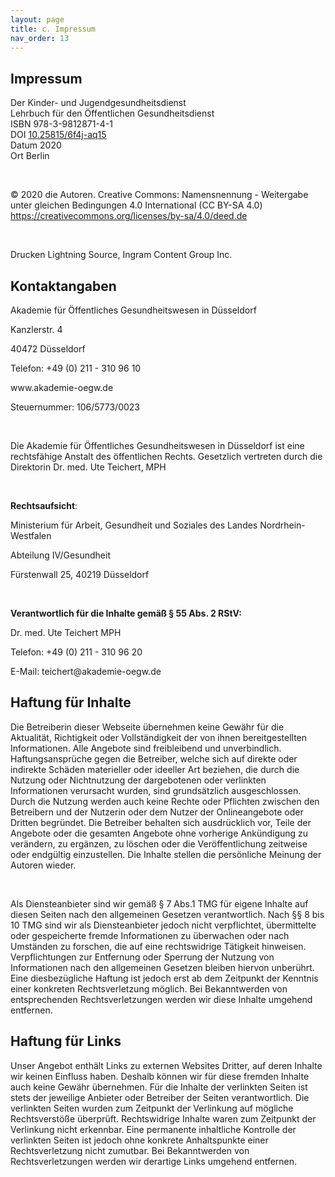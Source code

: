 ```yaml
---
layout: page
title: c. Impressum
nav_order: 13
---
```



<h2>Impressum</h2>
<p>Der Kinder- und Jugendgesundheitsdienst<br/>
Lehrbuch für den Öffentlichen Gesundheitsdienst<br/>
ISBN 978-3-9812871-4-1<br/>
DOI <a href="https://doi.org/10.25815/6f4j-aq15" title="https://doi.org/10.25815/6f4j-aq15">10.25815/6f4j-aq15</a><br/>
Datum 2020<br/>
Ort Berlin</p>
<p>&#160;</p>
<p>© 2020 die Autoren. Creative Commons: Namensnennung - Weitergabe unter gleichen Bedingungen 4.0 International (CC BY-SA 4.0) <a href="https://creativecommons.org/licenses/by-sa/4.0/deed.de">https://creativecommons.org/licenses/by-sa/4.0/deed.de</a></p>
<p>&#160;</p>
<p>Drucken Lightning Source, Ingram Content Group Inc.</p>
<h2 id="H2773125">Kontaktangaben</h2><p>Akademie für Öffentliches Gesundheitswesen in Düsseldorf</p><p>Kanzlerstr. 4</p><p>40472 Düsseldorf</p><p>Telefon: +49 (0) 211 - 310 96 10</p><p>www.akademie-oegw.de </p><p>Steuernummer: 106/5773/0023</p><br/><p>Die Akademie für Öffentliches Gesundheitswesen in Düsseldorf ist eine rechtsfähige Anstalt des öffentlichen Rechts. Gesetzlich vertreten durch die Direktorin Dr. med. Ute Teichert, MPH</p><br/><p><strong>Rechtsaufsicht</strong>:</p><p>Ministerium für Arbeit, Gesundheit und Soziales des Landes Nordrhein-Westfalen</p><p>Abteilung IV/Gesundheit</p><p>Fürstenwall 25, 40219 Düsseldorf</p><br/><p><strong>Verantwortlich für die Inhalte gemäß § 55 Abs. 2 RStV:</strong></p><p>Dr. med. Ute Teichert MPH</p><p>Telefon: +49 (0) 211 - 310 96 20</p><p>E-Mail: teichert@akademie-oegw.de</p><h2 id="H487059">Haftung für Inhalte</h2><p>Die Betreiberin dieser Webseite übernehmen keine Gewähr für die Aktualität, Richtigkeit oder Vollständigkeit der von ihnen bereitgestellten Informationen. Alle Angebote sind freibleibend und unverbindlich. Haftungsansprüche gegen die Betreiber, welche sich auf direkte oder indirekte Schäden materieller oder ideeller Art beziehen, die durch die Nutzung oder Nichtnutzung der dargebotenen oder verlinkten Informationen verursacht wurden, sind grundsätzlich ausgeschlossen. Durch die Nutzung werden auch keine Rechte oder Pflichten zwischen den Betreibern und der Nutzerin oder dem Nutzer der Onlineangebote oder Dritten begründet. Die Betreiber behalten sich ausdrücklich vor, Teile der Angebote oder die gesamten Angebote ohne vorherige Ankündigung zu verändern, zu ergänzen, zu löschen oder die Veröffentlichung zeitweise oder endgültig einzustellen. Die Inhalte stellen die persönliche Meinung der Autoren wieder.</p><br/><p>Als Diensteanbieter sind wir gemäß § 7 Abs.1 TMG für eigene Inhalte auf diesen Seiten nach den allgemeinen Gesetzen verantwortlich. Nach §§ 8 bis 10 TMG sind wir als Diensteanbieter jedoch nicht verpflichtet, übermittelte oder gespeicherte fremde Informationen zu überwachen oder nach Umständen zu forschen, die auf eine rechtswidrige Tätigkeit hinweisen. Verpflichtungen zur Entfernung oder Sperrung der Nutzung von Informationen nach den allgemeinen Gesetzen bleiben hiervon unberührt. Eine diesbezügliche Haftung ist jedoch erst ab dem Zeitpunkt der Kenntnis einer konkreten Rechtsverletzung möglich. Bei Bekanntwerden von entsprechenden Rechtsverletzungen werden wir diese Inhalte umgehend entfernen.</p><h2 id="H8902835">Haftung für Links</h2><p>Unser Angebot enthält Links zu externen Websites Dritter, auf deren Inhalte wir keinen Einfluss haben. Deshalb können wir für diese fremden Inhalte auch keine Gewähr übernehmen. Für die Inhalte der verlinkten Seiten ist stets der jeweilige Anbieter oder Betreiber der Seiten verantwortlich. Die verlinkten Seiten wurden zum Zeitpunkt der Verlinkung auf mögliche Rechtsverstöße überprüft. Rechtswidrige Inhalte waren zum Zeitpunkt der Verlinkung nicht erkennbar. Eine permanente inhaltliche Kontrolle der verlinkten Seiten ist jedoch ohne konkrete Anhaltspunkte einer Rechtsverletzung nicht zumutbar. Bei Bekanntwerden von Rechtsverletzungen werden wir derartige Links umgehend entfernen.</p>
